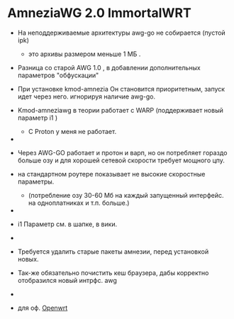 # AmneziaWG 2.0 ImmortalWRT 

+ На неподдерживаемые архитектуры awg-go не собирается (пустой ipk)
  - это архивы размером меньше 1 МБ .

+ Разница со старой AWG 1.0 , в добавлении дополнительных параметров "обфускации"
+ При установке kmod-amnezia Он становится приоритетным, запуск идет через него. игнорируя наличие awg-go.
+ Kmod-amneziawg в теории работает с WARP (поддерживает новый параметр i1 )
  - С Proton у меня не работает.
+ 
+ Через AWG-GO работает и протон и варп, но он потребляет гораздо больше озу и для хорошей сетевой скорости требует мощного цпу.
+ на стандартном роутере показывает не высокие скоростные параметры.
  - (потребление озу 30-60 Мб на каждый запущенный интерфейс. на одноплатниках и т.п. больше.)
+
+  i1 Параметр см. в шапке, в вики.
+
+ Требуется удалить старые пакеты амнезии, перед установкой новых.
+ Так-же обязательно почистить кеш браузера, дабы корректно отобразился новый интрфс. awg
+
+ для оф. [Openwrt](https://github.com/samara1531/awg2/releases)
